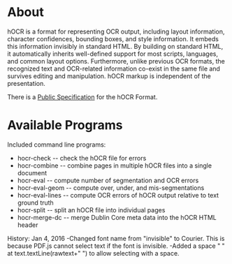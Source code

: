# About

hOCR is a format for representing OCR output, including layout information, character confidences, bounding boxes, and style information.  It embeds this information invisibly in standard HTML.  By building on standard HTML, it automatically inherits well-defined support for most scripts, languages, and common layout options.  Furthermore, unlike previous OCR formats, the recognized text and OCR-related information co-exist in the same file and survives editing and manipulation.  hOCR markup is independent of the presentation.

There is a [Public Specification](http://docs.google.com/View?docid=dfxcv4vc_67g844kf) for the hOCR Format.

# Available Programs

Included command line programs:

  * hocr-check -- check the hOCR file for errors
  * hocr-combine -- combine pages in multiple hOCR files into a single document
  * hocr-eval -- compute number of segmentation and OCR errors
  * hocr-eval-geom -- compute over, under, and mis-segmentations
  * hocr-eval-lines -- compute OCR errors of hOCR output relative to text ground truth
  * hocr-split -- split an hOCR file into individual pages
  * hocr-merge-dc -- merge Dublin Core meta data into the hOCR HTML header

History:
Jan 4, 2016
-Changed font name from "invisible" to Courier.  This is because PDF.js cannot select text if the font is invisible.
-Added a space " " at text.textLine(rawtext+" ") to allow selecting with a space.
